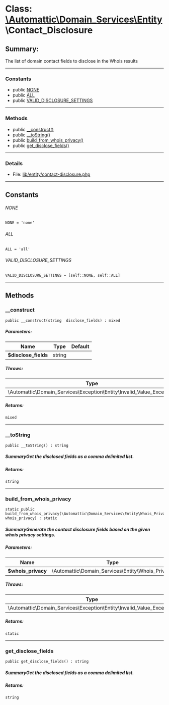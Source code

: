# Class: [\Automattic](../namespaces/automattic.md)[\Domain_Services](../namespaces/automattic-domain-services.md)[\Entity](../namespaces/automattic-domain-services-entity.md)\Contact_Disclosure

## Summary:

The list of domain contact fields to disclose in the Whois results


---

### Constants
* public [NONE](#constant_NONE)
* public [ALL](#constant_ALL)
* public [VALID_DISCLOSURE_SETTINGS](#constant_VALID_DISCLOSURE_SETTINGS)

---

### Methods

* public [__construct()](#method___construct)
* public [__toString()](#method___toString)
* public [build_from_whois_privacy()](#method_build_from_whois_privacy)
* public [get_disclose_fields()](#method_get_disclose_fields)

---

### Details

* File: [lib/entity/contact-disclosure.php](../../lib/entity/contact-disclosure.php)

---

## Constants
<a id="constant_NONE"></a>
###### NONE
```
NONE = 'none'
```


<a id="constant_ALL"></a>
###### ALL
```
ALL = 'all'
```


<a id="constant_VALID_DISCLOSURE_SETTINGS"></a>
###### VALID_DISCLOSURE_SETTINGS
```
VALID_DISCLOSURE_SETTINGS = [self::NONE, self::ALL]
```



---

## Methods

<a id="method___construct"></a>
### __construct

```
public __construct(string  disclose_fields) : mixed
```

##### Parameters:

| Name | Type | Default |
|------|------|---------|
| **$disclose_fields** | string |  |

##### Throws:

| Type | Description |
|------|-------------|
| \Automattic\Domain_Services\Exception\Entity\Invalid_Value_Exception |  |

##### Returns:

```
mixed
```

---

<a id="method___toString"></a>
### __toString

```
public __toString() : string
```

##### SummaryGet the disclosed fields as a comma delimited list.
##### Returns:

```
string
```

---

<a id="method_build_from_whois_privacy"></a>
### build_from_whois_privacy

```
static public build_from_whois_privacy(\Automattic\Domain_Services\Entity\Whois_Privacy  whois_privacy) : static
```

##### SummaryGenerate the contact disclosure fields based on the given whois privacy settings.
##### Parameters:

| Name | Type | Default |
|------|------|---------|
| **$whois_privacy** | \Automattic\Domain_Services\Entity\Whois_Privacy |  |

##### Throws:

| Type | Description |
|------|-------------|
| \Automattic\Domain_Services\Exception\Entity\Invalid_Value_Exception |  |

##### Returns:

```
static
```

---

<a id="method_get_disclose_fields"></a>
### get_disclose_fields

```
public get_disclose_fields() : string
```

##### SummaryGet the disclosed fields as a comma delimited list.
##### Returns:

```
string
```
